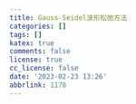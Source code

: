 ```yaml
---
title: Gauss-Seidel波形松弛方法
categories: []
tags: []
katex: true
comments: false
license: true
cc_license: false
date: '2023-02-23 13:26'
abbrlink: 1178
---
```

<div id='empty'></div>
<div></div>
<!--more-->



